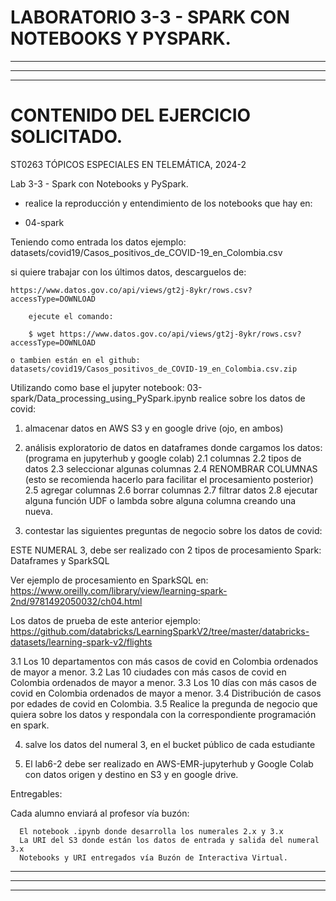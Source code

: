 # LABORATORIO 3-3 - SPARK CON NOTEBOOKS Y PYSPARK.

---
---
---

# CONTENIDO DEL EJERCICIO SOLICITADO.
ST0263 TÓPICOS ESPECIALES EN TELEMÁTICA, 2024-2

Lab 3-3 - Spark con Notebooks y PySpark.

* realice la reproducción y entendimiento de los notebooks que hay en:

* 04-spark

Teniendo como entrada los datos ejemplo: datasets/covid19/Casos_positivos_de_COVID-19_en_Colombia.csv

si quiere trabajar con los últimos datos, descarguelos de: 

    https://www.datos.gov.co/api/views/gt2j-8ykr/rows.csv?accessType=DOWNLOAD

        ejecute el comando:

        $ wget https://www.datos.gov.co/api/views/gt2j-8ykr/rows.csv?accessType=DOWNLOAD

    o tambien están en el github: datasets/covid19/Casos_positivos_de_COVID-19_en_Colombia.csv.zip

Utilizando como base el jupyter notebook: 03-spark/Data_processing_using_PySpark.ipynb realice sobre los datos de covid:

1. almacenar datos en AWS S3 y en google drive (ojo, en ambos)
2. análisis exploratorio de datos en dataframes donde cargamos los datos: (programa en jupyterhub y google colab)
   2.1 columnas
   2.2 tipos de datos
   2.3 seleccionar algunas columnas
   2.4 RENOMBRAR COLUMNAS (esto se recomienda hacerlo para facilitar el procesamiento posterior)
   2.5 agregar columnas
   2.6 borrar columnas
   2.7 filtrar datos
   2.8 ejecutar alguna función UDF o lambda sobre alguna columna creando una nueva.

3. contestar las siguientes preguntas de negocio sobre los datos de covid:

ESTE NUMERAL 3, debe ser realizado con 2 tipos de procesamiento Spark: Dataframes y SparkSQL

Ver ejemplo de procesamiento en SparkSQL en:
https://www.oreilly.com/library/view/learning-spark-2nd/9781492050032/ch04.html

Los datos de prueba de este anterior ejemplo:
https://github.com/databricks/LearningSparkV2/tree/master/databricks-datasets/learning-spark-v2/flights

   3.1 Los 10 departamentos con más casos de covid en Colombia ordenados de mayor a menor.
   3.2 Las 10 ciudades con más casos de covid en Colombia ordenados de mayor a menor.
   3.3 Los 10 días con más casos de covid en Colombia ordenados de mayor a menor.
   3.4 Distribución de casos por edades de covid en Colombia.
   3.5 Realice la pregunda de negocio que quiera sobre los datos y respondala con la correspondiente programación en spark.

4. salve los datos del numeral 3, en el bucket público de cada estudiante

5. El lab6-2 debe ser realizado en AWS-EMR-jupyterhub y Google Colab con datos origen y destino en S3 y en google drive.

Entregables:

Cada alumno enviará al profesor vía buzón:

      El notebook .ipynb donde desarrolla los numerales 2.x y 3.x
      La URI del S3 donde están los datos de entrada y salida del numeral 3.x
      Notebooks y URI entregados vía Buzón de Interactiva Virtual.
      

---
---
---